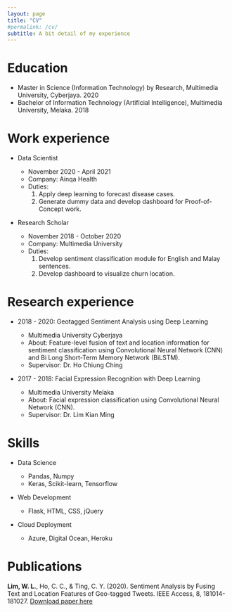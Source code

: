 ```yaml
---
layout: page
title: "CV"
#permalink: /cv/
subtitle: A bit detail of my experience
---
```


# Education

* Master in Science (Information Technology) by Research, Multimedia University, Cyberjaya. 2020
* Bachelor of Information Technology (Artificial Intelligence), Multimedia University, Melaka. 2018

Work experience
======
* Data Scientist
  * November 2020 - April 2021
  * Company: Ainqa Health
  * Duties:
     1. Apply deep learning to forecast disease cases.
     2. Generate dummy data and develop dashboard for Proof-of-Concept work. 

* Research Scholar
  * November 2018 - October 2020
  * Company: Multimedia University
  * Duties: 
     1. Develop sentiment classification module for English and Malay sentences. 
     2. Develop dashboard to visualize churn location.

Research experience
======
* 2018 - 2020: Geotagged Sentiment Analysis using Deep Learning 
  * Multimedia University Cyberjaya
  * About: Feature-level fusion of text and location information for sentiment classification using Convolutional Neural Network (CNN) and Bi Long Short-Term Memory Network (BiLSTM).
  * Supervisor: Dr. Ho Chiung Ching

* 2017 - 2018: Facial Expression Recognition with Deep Learning
  * Multimedia University Melaka
  * About: Facial expression classification using Convolutional Neural Network (CNN). 
  * Supervisor: Dr. Lim Kian Ming
  
Skills
======
* Data Science 
  * Pandas, Numpy
  * Keras, Scikit-learn, Tensorflow
  
* Web Development
  * Flask, HTML, CSS, jQuery
  
* Cloud Deployment
  * Azure, Digital Ocean, Heroku

Publications
======
**Lim, W. L.**, Ho, C. C., & Ting, C. Y. (2020). Sentiment Analysis by Fusing Text and Location Features of Geo-tagged Tweets. IEEE Access, 8, 181014-181027.
[Download paper here](https://app.box.com/s/uqy7pdot4v8bz30dbavxb3jvl59nissx)
